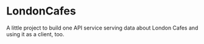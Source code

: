 # LondonCafes

A little project to build one API service serving data about London Cafes and using it as a client, too. 
